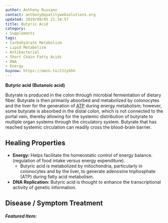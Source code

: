 ```yaml
---
author: Anthony Russano
contact: anthony@qualitywebsolutions.org
updated: 2019/09/05 21:34:57
title: Butyric Acid
category:
- Supplements
tags:
- Carbohydrate Metabolism
- Lipid Metabolism
- Antibacterial
- Short Chain Fatty Acids
- DNA
- Energy
buynow: https://amzn.to/2J2yGhh
---
```

**Butyric acid (Butanoic acid)** 

Butyrate is produced in the colon through microbial fermentation of dietary fiber.  Butyrate is then primarily absorbed and metabolized by colonocytes and the liver for the generation of [ATP](/adenosine-triphosphate) during energy metabolism; however, some butyrate is absorbed in the distal colon, which is not connected to the portal vein, thereby allowing for the systemic distribution of butyrate to multiple organ systems through the circulatory system. Butyrate that has reached systemic circulation can readily cross the blood-brain barrier.

## Healing Properties

- **Energy:** Helps facilitate the homeostatic control of energy balance. (regulation of food intake versus energy expenditure).
  - Butyric acid is metabolized by mitochondria, particularly in colonocytes and by the liver, to generate adenosine triphosphate (ATP) during fatty acid metabolism.
- **DNA Replication:** Butyric acid is thought to enhance the transcriptional activity of genetic information.

## Disease / Symptom Treatment

<h5>Featured Item:</h5>
<script type="text/javascript">
amzn_assoc_tracking_id = "alchemistco07-20";
amzn_assoc_ad_mode = "manual";
amzn_assoc_ad_type = "smart";
amzn_assoc_marketplace = "amazon";
amzn_assoc_region = "US";
amzn_assoc_design = "enhanced_links";
amzn_assoc_asins = "B075NTPXY2";
amzn_assoc_placement = "adunit";
amzn_assoc_linkid = "cfe6f1b7d2ce7602174d4e59ab92189d";
</script>
<script src="//z-na.amazon-adsystem.com/widgets/onejs?MarketPlace=US"></script>

[^2]: **Study Type:**  Animal Study, Commentary, Human Study: In Vitro - In Vivo - In Silico, Human: Case Report, Meta Analysis, Review<br>**Title:** <br>**Author(s):**  <br>**Institution(s):** <br>**Publication:** <i> </i><br>**Date:** <br>**Abstract:** <i> </i><br>**Link:** [Source]()<br>**Citations:**   